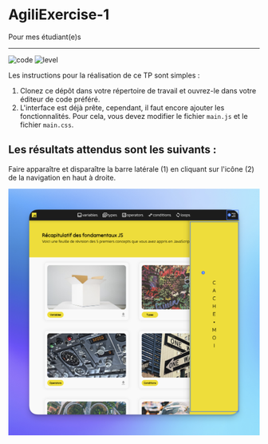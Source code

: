 # AgiliExercise-1
Pour mes étudiant(e)s

---

![code](https://sosdevtips.b-cdn.net/github-badges/JUNIOR.svg) ![level](https://sosdevtips.b-cdn.net/github-badges/JAVASCRIPT.svg)

Les instructions pour la réalisation de ce TP sont simples :

1. Clonez ce dépôt dans votre répertoire de travail et ouvrez-le dans votre éditeur de code préféré.
2. L'interface est déjà prête, cependant, il faut encore ajouter les fonctionnalités. Pour cela, vous devez modifier le fichier `main.js` et le fichier `main.css`.

## Les résultats attendus sont les suivants :

Faire apparaître et disparaître la barre latérale (1) en cliquant sur l'icône (2) de la navigation en haut à droite.

![ui](./assets/images/ui.png)
